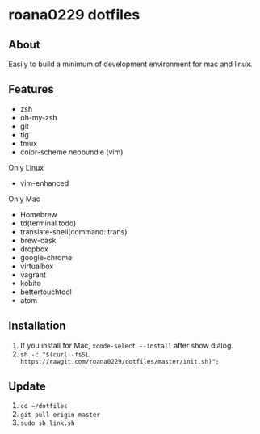 # roana0229 dotfiles

## About

Easily to build a minimum of development environment for mac and linux.


## Features

* zsh
* oh-my-zsh
* git
* tig
* tmux
* color-scheme neobundle (vim)

Only Linux

* vim-enhanced

Only Mac

* Homebrew
* td(terminal todo)
* translate-shell(command: trans)
* brew-cask
* dropbox
* google-chrome
* virtualbox
* vagrant
* kobito
* bettertouchtool
* atom

## Installation

1. If you install for Mac, `xcode-select --install` after show dialog.  
2. `sh -c "$(curl -fsSL https://rawgit.com/roana0229/dotfiles/master/init.sh)";`

## Update

1. `cd ~/dotfiles`
2. `git pull origin master`
3. `sudo sh link.sh`
